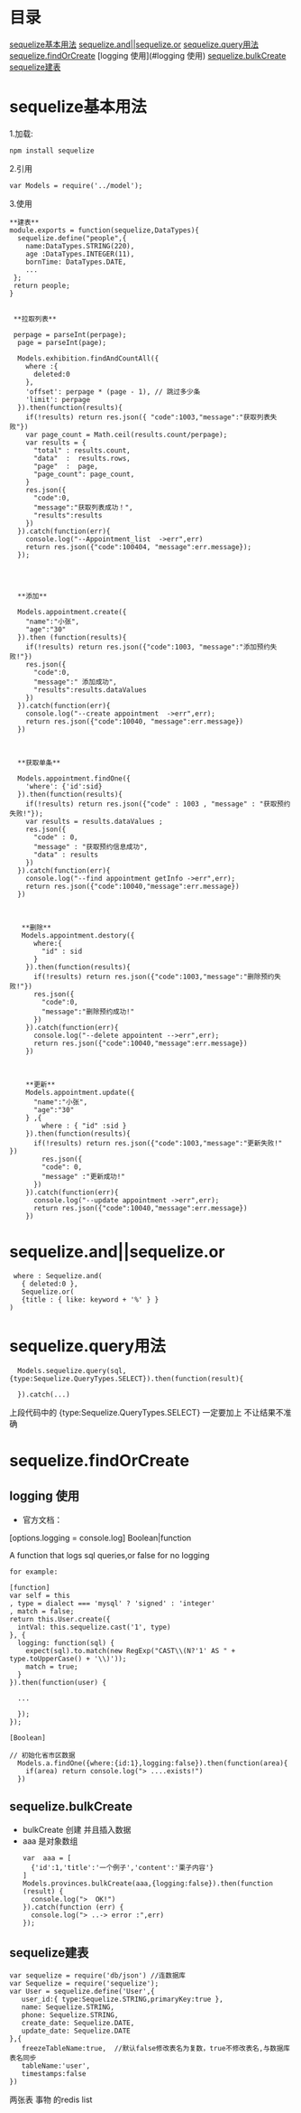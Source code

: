 # 目录

[sequelize基本用法](#sequelize基本用法)
[sequelize.and||sequelize.or](#sequelize.and||sequelize.or)
[sequelize.query用法](#sequelize.query用法)
[sequelize.findOrCreate](#sequelize.findOrCreate)
[logging 使用](#logging 使用)
[sequelize.bulkCreate](#sequelize.bulkCreate)
[sequelize建表](#sequelize建表)

# sequelize基本用法

1.加载:

   ```
   npm install sequelize
   ```

2.引用

  ```
  var Models = require('../model');
  ```

3.使用

     
  ```
  **建表**
  module.exports = function(sequelize,DataTypes){
    sequelize.define("people",{
      name:DataTypes.STRING(220),
      age :DataTypes.INTEGER(11),
      bornTime: DataTypes.DATE,
      ...
   };
   return people;
  }
   

   **拉取列表**

   perpage = parseInt(perpage);
    page = parseInt(page);
    
    Models.exhibition.findAndCountAll({
      where :{
        deleted:0 
      },
      'offset': perpage * (page - 1), // 跳过多少条
      'limit': perpage  
    }).then(function(results){
      if(!results) return res.json({ "code":1003,"message":"获取列表失败"})
      var page_count = Math.ceil(results.count/perpage);
      var results = {
        "total" : results.count,
        "data"  :  results.rows,
        "page"  :  page,
        "page_count": page_count,
      }
      res.json({
        "code":0,
        "message":"获取列表成功！",
        "results":results
      })
    }).catch(function(err){
      console.log("--Appointment_list  ->err",err)
      return res.json({"code":100404, "message":err.message});
    });




    **添加**

    Models.appointment.create({
      "name":"小张",
      "age":"30"
    }).then (function(results){
      if(!results) return res.json({"code":1003, "message":"添加预约失败!"})
      res.json({
        "code":0,
        "message":" 添加成功",
        "results":results.dataValues
      })  
    }).catch(function(err){
      console.log("--create appointment  ->err",err);
      return res.json({"code":10040, "message":err.message})
    })



    **获取单条**

    Models.appointment.findOne({
      'where': {'id':sid}
    }).then(function(results){
      if(!results) return res.json({"code" : 1003 , "message" : "获取预约失败!"});
      var results = results.dataValues ;
      res.json({
        "code" : 0,
        "message" : "获取预约信息成功",
        "data" : results
      })
    }).catch(function(err){
      console.log("--find appointment getInfo ->err",err);
      return res.json({"code":10040,"message":err.message})
    })



     **删除**
     Models.appointment.destory({
        where:{
          "id" : sid
        }
      }).then(function(results){
        if(!results) return res.json({"code":1003,"message":"删除预约失败!"})
        res.json({
          "code":0,
          "message":"删除预约成功!"
        }) 
      }).catch(function(err){
        console.log("--delete appointent -->err",err);
        return res.json({"code":10040,"message":err.message})
      })  



      **更新** 
      Models.appointment.update({
        "name":"小张",
        "age":"30"
      } ,{
          where : { "id" :sid }
      }).then(function(results){
        if(!results) return res.json({"code":1003,"message":"更新失败!" })
          res.json({
          "code": 0,
          "message" :"更新成功!"
        }) 
      }).catch(function(err){
        console.log("--update appointment ->err",err);
        return res.json({"code":10040,"message":err.message})
      })
  ```


# sequelize.and||sequelize.or
   
  ```
   where : Sequelize.and(
     { deleted:0 },
     Sequelize.or(
     {title : { like: keyword + '%' } }
  )

  ```

# sequelize.query用法

  ```
    Models.sequelize.query(sql,{type:Sequelize.QueryTypes.SELECT}).then(function(result){     

    }).catch(...)

  ```
  上段代码中的 {type:Sequelize.QueryTypes.SELECT} 一定要加上 不让结果不准确


# sequelize.findOrCreate

## logging 使用
-  官方文档：

  [options.logging = console.log]   Boolean|function 

  A function that logs sql queries,or false for no logging

  
  ```
  for example:

  [function]
  var self = this
  , type = dialect === 'mysql' ? 'signed' : 'integer'
  , match = false;
  return this.User.create({
    intVal: this.sequelize.cast('1', type)
  }, {
    logging: function(sql) {
      expect(sql).to.match(new RegExp("CAST\\(N?'1' AS " + type.toUpperCase() + '\\)'));
      match = true;
    }
  }).then(function(user) {
    
    ...

    });
  });

  [Boolean]

  // 初始化省市区数据
    Models.a.findOne({where:{id:1},logging:false}).then(function(area){
      if(area) return console.log("> ....exists!")
    })

   ```


## sequelize.bulkCreate   

- bulkCreate 创建 并且插入数据  
- aaa 是对象数组  
  ```
  var  aaa = [
    {'id':1,'title':'一个例子','content':'栗子内容'}
  ]
  Models.provinces.bulkCreate(aaa,{logging:false}).then(function (result) {
    console.log(">  OK!")
  }).catch(function (err) {
    console.log("> ..-> error :",err)
  });
  ```

## sequelize建表

 ```
 var sequelize = require('db/json') //连数据库
 var Sequelize = require('sequelize');
 var User = sequelize.define('User',{
    user_id:{ type:Sequelize.STRING,primaryKey:true },
    name: Sequelize.STRING,    
    phone: Sequelize.STRING,    
    create_date: Sequelize.DATE,    
    update_date: Sequelize.DATE   
 },{
    freezeTableName:true,  //默认false修改表名为复数，true不修改表名,与数据库表名同步
    tableName:'user',
    timestamps:false
 })
 ```

 
 两张表  事物
 的redis list 

